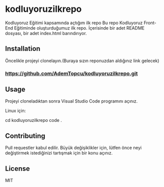 # kodluyoruzilkrepo
Kodluyoruz Eğitimi kapsamında açtığım ilk repo
 Bu repo Kodluyoruz Front-End Eğitiminde oluşturduğumuz ilk repo. İçerisinde bir adet README dosyası, bir adet index.html barındırıyor.

## Installation
Öncelikle projeyi clonelayın.(Buraya sızın reponuzdan aldığınız link gelecek)

### https://github.com/AdemTopcu/kodluyoruzilkrepo.git

## Usage

Projeyi cloneladıktan sonra Visual Studio Code programını açınız.

Linux için:

cd kodluyoruzilkrepo
code .

## Contributing

Pull requestler kabul edilir. Büyük değişiklikler için, lütfen önce neyi değiştirmek 
istediğinizi tartışmak için bir konu açınız.

## License

MIT
